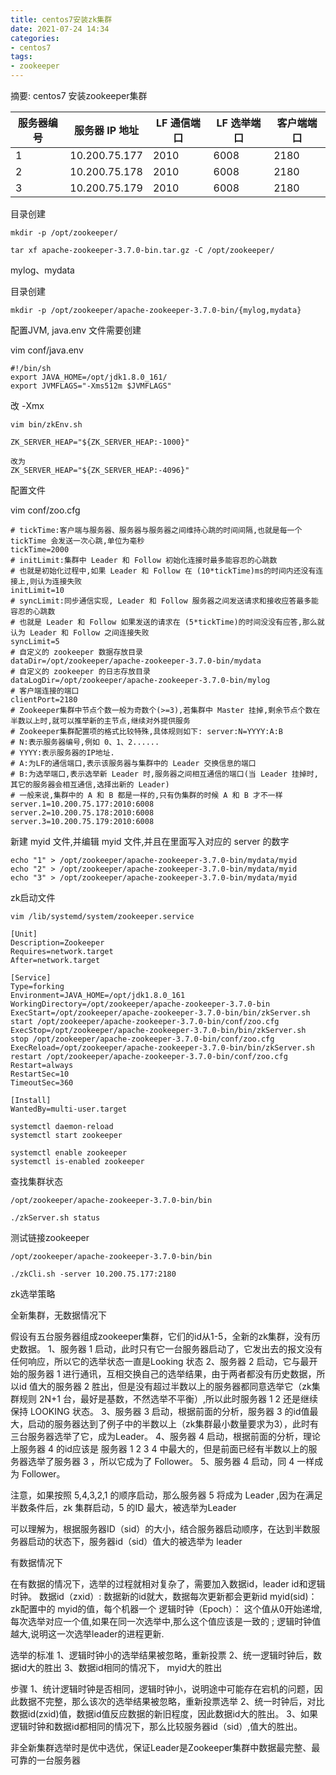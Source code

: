 ```yaml
---
title: centos7安装zk集群
date: 2021-07-24 14:34
categories:
- centos7
tags:
- zookeeper
---
```

	
	
摘要: centos7 安装zookeeper集群
<!-- more -->

|服务器编号	|服务器 IP 地址 |	LF 通信端口 |	LF 选举端口	| 客户端端口|	
|---|---|---|---|---|
|1	|10.200.75.177	|2010	|6008|	2180|
|2	|10.200.75.178	|2010	|6008|	2180|
|3	|10.200.75.179	|2010	|6008|	2180|


目录创建
```
mkdir -p /opt/zookeeper/
```

```
tar xf apache-zookeeper-3.7.0-bin.tar.gz -C /opt/zookeeper/
```

mylog、mydata

目录创建
```
mkdir -p /opt/zookeeper/apache-zookeeper-3.7.0-bin/{mylog,mydata}
```

配置JVM, java.env 文件需要创建

vim conf/java.env
```
#!/bin/sh
export JAVA_HOME=/opt/jdk1.8.0_161/
export JVMFLAGS="-Xms512m $JVMFLAGS"
```

改 -Xmx
```
vim bin/zkEnv.sh 

ZK_SERVER_HEAP="${ZK_SERVER_HEAP:-1000}"

改为
ZK_SERVER_HEAP="${ZK_SERVER_HEAP:-4096}"
```


配置文件

vim conf/zoo.cfg
```
# tickTime:客户端与服务器、服务器与服务器之间维持心跳的时间间隔,也就是每一个 tickTime 会发送一次心跳,单位为毫秒
tickTime=2000
# initLimit:集群中 Leader 和 Follow 初始化连接时最多能容忍的心跳数
# 也就是初始化过程中,如果 Leader 和 Follow 在 (10*tickTime)ms的时间内还没有连接上,则认为连接失败
initLimit=10
# syncLimit:同步通信实现, Leader 和 Follow 服务器之间发送请求和接收应答最多能容忍的心跳数
# 也就是 Leader 和 Follow 如果发送的请求在 (5*tickTime)的时间没没有应答,那么就认为 Leader 和 Follow 之间连接失败
syncLimit=5
# 自定义的 zookeeper 数据存放目录
dataDir=/opt/zookeeper/apache-zookeeper-3.7.0-bin/mydata
# 自定义的 zookeeper 的日志存放目录
dataLogDir=/opt/zookeeper/apache-zookeeper-3.7.0-bin/mylog
# 客户端连接的端口
clientPort=2180
# Zookeeper集群中节点个数一般为奇数个(>=3),若集群中 Master 挂掉,剩余节点个数在半数以上时,就可以推举新的主节点,继续对外提供服务
# Zookeeper集群配置项的格式比较特殊,具体规则如下: server:N=YYYY:A:B
# N:表示服务器编号,例如 0、1、2......
# YYYY:表示服务器的IP地址.
# A:为LF的通信端口,表示该服务器与集群中的 Leader 交换信息的端口
# B:为选举端口,表示选举新 Leader 时,服务器之间相互通信的端口(当 Leader 挂掉时,其它的服务器会相互通信,选择出新的 Leader)
# 一般来说,集群中的 A 和 B 都是一样的,只有伪集群的时候 A 和 B 才不一样
server.1=10.200.75.177:2010:6008
server.2=10.200.75.178:2010:6008
server.3=10.200.75.179:2010:6008
```


新建 myid 文件,并编辑 myid 文件,并且在里面写入对应的 server 的数字
```
echo "1" > /opt/zookeeper/apache-zookeeper-3.7.0-bin/mydata/myid
echo "2" > /opt/zookeeper/apache-zookeeper-3.7.0-bin/mydata/myid
echo "3" > /opt/zookeeper/apache-zookeeper-3.7.0-bin/mydata/myid
```

zk启动文件
```
vim /lib/systemd/system/zookeeper.service

[Unit]
Description=Zookeeper
Requires=network.target
After=network.target

[Service]
Type=forking
Environment=JAVA_HOME=/opt/jdk1.8.0_161
WorkingDirectory=/opt/zookeeper/apache-zookeeper-3.7.0-bin
ExecStart=/opt/zookeeper/apache-zookeeper-3.7.0-bin/bin/zkServer.sh start /opt/zookeeper/apache-zookeeper-3.7.0-bin/conf/zoo.cfg
ExecStop=/opt/zookeeper/apache-zookeeper-3.7.0-bin/bin/zkServer.sh stop /opt/zookeeper/apache-zookeeper-3.7.0-bin/conf/zoo.cfg
ExecReload=/opt/zookeeper/apache-zookeeper-3.7.0-bin/bin/zkServer.sh restart /opt/zookeeper/apache-zookeeper-3.7.0-bin/conf/zoo.cfg
Restart=always
RestartSec=10
TimeoutSec=360

[Install]
WantedBy=multi-user.target
```

```
systemctl daemon-reload
systemctl start zookeeper

systemctl enable zookeeper
systemctl is-enabled zookeeper
```

查找集群状态
```
/opt/zookeeper/apache-zookeeper-3.7.0-bin/bin

./zkServer.sh status
```

测试链接zookeeper
```
/opt/zookeeper/apache-zookeeper-3.7.0-bin/bin

./zkCli.sh -server 10.200.75.177:2180
```

zk选举策略

全新集群，无数据情况下

假设有五台服务器组成zookeeper集群，它们的id从1-5，全新的zk集群，没有历史数据。
1、服务器 1 启动，此时只有它一台服务器启动了，它发出去的报文没有任何响应，所以它的选举状态一直是Looking 状态
2、服务器 2 启动，它与最开始的服务器 1 进行通讯，互相交换自己的选举结果，由于两者都没有历史数据，所以id 值大的服务器 2 胜出，但是没有超过半数以上的服务器都同意选举它（zk集群规则 2N+1 台，最好是基数，不然选举不平衡）,所以此时服务器 1 2 还是继续保持 LOOKING 状态。
3、服务器 3 启动，根据前面的分析，服务器 3 的id值最大，启动的服务器达到了例子中的半数以上（zk集群最小数量要求为3），此时有三台服务器选举了它，成为Leader。
4、服务器 4 启动，根据前面的分析，理论上服务器 4 的id应该是 服务器 1 2 3 4 中最大的，但是前面已经有半数以上的服务器选举了服务器 3 ，所以它成为了 Follower。
5、服务器 4 启动，同 4 一样成为 Follower。

注意，如果按照 5,4,3,2,1 的顺序启动，那么服务器 5 将成为 Leader ,因为在满足半数条件后，zk 集群启动，5 的ID 最大，被选举为Leader


可以理解为，根据服务器ID（sid）的大小，结合服务器启动顺序，在达到半数服务器启动的状态下，服务器id（sid）值大的被选举为 leader 

有数据情况下

在有数据的情况下，选举的过程就相对复杂了，需要加入数据id，leader id和逻辑时钟。
数据id（zxid）: 数据新的id就大，数据每次更新都会更新id
myid(sid)： zk配置中的 myid的值，每个机器一个
逻辑时钟（Epoch）： 这个值从0开始递增,每次选举对应一个值,如果在同一次选举中,那么这个值应该是一致的 ; 逻辑时钟值越大,说明这一次选举leader的进程更新.

选举的标准
1、逻辑时钟小的选举结果被忽略，重新投票
2、统一逻辑时钟后，数据id大的胜出
3、数据id相同的情况下， myid大的胜出

步骤
1、统计逻辑时钟是否相同，逻辑时钟小，说明途中可能存在宕机的问题，因此数据不完整，那么该次的选举结果被忽略，重新投票选举
2、统一时钟后，对比数据id(zxid)值，数据id值反应数据的新旧程度，因此数据id大的胜出。
3、如果逻辑时钟和数据id都相同的情况下，那么比较服务器id（sid）,值大的胜出。

非全新集群选举时是优中选优，保证Leader是Zookeeper集群中数据最完整、最可靠的一台服务器



